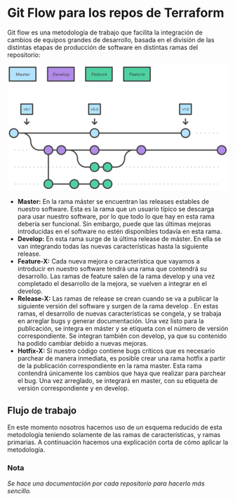 # Git Flow para los repos de Terraform
Git flow es una metodología de trabajo que facilita la integración de cambios de equipos grandes de desarrollo, basada en el división de las distintas etapas de producción de software en distintas ramas del repositorio:
 
 
![Git Flow](../../../img/gitflow1.svg)
<!-- ![Git Flow](../../../img/git_flow_explanation.svg) -->
 
* **Master:** En la rama máster se encuentran las releases estables de nuestro software. Esta es la rama que un usuario típico se descarga para usar nuestro software, por lo que todo lo que hay en esta rama debería ser funcional. Sin embargo, puede que las últimas mejoras introducidas en el software no estén disponibles todavía en esta rama.
* **Develop:** En esta rama surge de la última release de máster. En ella se van integrando todas las nuevas características hasta la siguiente release.
* **Feature-X:** Cada nueva mejora o característica que vayamos a introducir en nuestro software tendrá una rama que contendrá su desarrollo. Las ramas de feature salen de la rama develop y una vez completado el desarrollo de la mejora, se vuelven a integrar en el develop.
* **Release-X:** Las ramas de release se crean cuando se va a publicar la siguiente versión del software y surgen de la rama develop . En estas ramas, el desarrollo de nuevas características se congela, y se trabaja en arreglar bugs y generar documentación. Una vez listo para la publicación, se integra en máster y se etiqueta con el número de versión correspondiente. Se integran también con develop, ya que su contenido ha podido cambiar debido a nuevas mejoras.
* **Hotfix-X:** Si nuestro código contiene bugs críticos que es necesario parchear de manera inmediata, es posible crear una rama hotfix a partir de la publicación correspondiente en la rama master. Esta rama contendrá únicamente los cambios que haya que realizar para parchear el bug. Una vez arreglado, se integrará en master, con su etiqueta de versión correspondiente y en develop.
 
## Flujo de trabajo
En este momento nosotros hacemos uso  de un esquema reducido de esta metodología teniendo solamente de  las ramas de características, y ramas primarias. A continuación  hacemos una explicación corta de cómo aplicar la metodología.
### Nota
*Se hace una documentación por cada repositorio para hacerlo más sencillo.*
 

